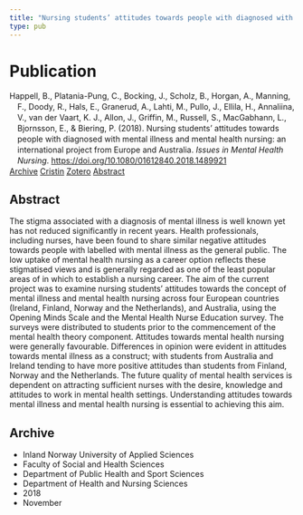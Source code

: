 ```yaml
---
title: "Nursing students’ attitudes towards people with diagnosed with mental illness and mental health nursing: an international project from Europe and Australia"
type: pub
---
```

<h1>Publication</h1>
<article id="csl-bib-container-SKKIQ7GE" class="csl-bib-container">
  <div class="csl-bib-body" style="line-height: 1.35; padding-left: 1em; text-indent:-1em;">
  <div class="csl-entry">Happell, B., Platania-Pung, C., Bocking, J., Scholz, B., Horgan, A., Manning, F., Doody, R., Hals, E., Granerud, A., Lahti, M., Pullo, J., Ellila, H., Annaliina, V., van der Vaart, K. J., Allon, J., Griffin, M., Russell, S., MacGabhann, L., Bjornsson, E., &amp; Biering, P. (2018). Nursing students&#x2019; attitudes towards people with diagnosed with mental illness and mental health nursing: an international project from Europe and Australia. <i>Issues in Mental Health Nursing</i>. <a href="https://doi.org/10.1080/01612840.2018.1489921">https://doi.org/10.1080/01612840.2018.1489921</a></div>
</div>
  <div class="csl-bib-buttons">
    <a href="#taxonomy-article-SKKIQ7GE" class="csl-bib-button">Archive</a>
    <a href="https://app.cristin.no/results/show.jsf?id=1628303" alt="Cristin URL" class="csl-bib-button">Cristin</a>
    <a href="http://zotero.org/groups/5022929/items/SKKIQ7GE" alt="Zotero URL" class="csl-bib-button">Zotero</a>
    <a href="#abstract-article-SKKIQ7GE" class="csl-bib-button">Abstract</a>
  </div>
  <div id="csl-bib-meta-container-SKKIQ7GE"></div>
</article>
<div id="csl-bib-meta-SKKIQ7GE" class="csl-bib-meta">
  <article id="abstract-article-SKKIQ7GE" class="abstract-article">
    <h1>Abstract</h1>
    The stigma associated with a diagnosis of mental illness is well known yet has not reduced significantly in recent years. Health professionals, including nurses, have been found to share similar negative attitudes towards people with labelled with mental illness as the general public. The low uptake of mental health nursing as a career option reflects these stigmatised views and is generally regarded as one of the least popular areas of in which to establish a nursing career. The aim of the current project was to examine nursing students’ attitudes towards the concept of mental illness and mental health nursing across four European countries (Ireland, Finland, Norway and the Netherlands), and Australia, using the Opening Minds Scale and the Mental Health Nurse Education survey. The surveys were distributed to students prior to the commencement of the mental health theory component. Attitudes towards mental health nursing were generally favourable. Differences in opinion were evident in attitudes towards mental illness as a construct; with students from Australia and Ireland tending to have more positive attitudes than students from Finland, Norway and the Netherlands. The future quality of mental health services is dependent on attracting sufficient nurses with the desire, knowledge and attitudes to work in mental health settings. Understanding attitudes towards mental illness and mental health nursing is essential to achieving this aim.
  </article>
  <article id="taxonomy-article-SKKIQ7GE" class="taxonomy-article">
    <h1>Archive</h1>
    <ul>
      <li>Inland Norway University of Applied Sciences</li>
      <li>Faculty of Social and Health Sciences</li>
      <li>Department of Public Health and Sport Sciences</li>
      <li>Department of Health and Nursing Sciences</li>
      <li>2018</li>
      <li>November</li>
    </ul>
  </article>
</div>
